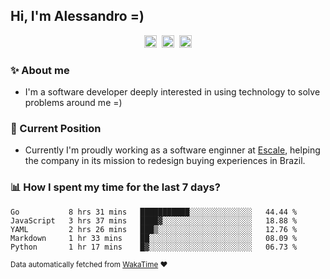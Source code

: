 ## Hi, I'm Alessandro =)

<p align="center">
  <a href="https://www.linkedin.com/in/alessandro-costa-dev/"><img src="https://img.shields.io/badge/-alessandro--costa--dev-%233f7ec6?style=flat-square&logo=Linkedin&logoColor=white" height="20"/></a>&nbsp;&nbsp;<a href="https://medium.com/@alessandro_costa"><img src="https://img.shields.io/badge/-%40alessandro__costa-%20black?style=flat-square&logo=Medium" height="20"/></a>&nbsp;&nbsp;<a href="mailto:alessandro96fc@gmail.com"><img src="https://img.shields.io/badge/-alessandro96fc%40gmail.com-%23c14438?style=flat-square&logo=Gmail&logoColor=white" height="20"/></a>
</p>

### :sparkles: About me

- I'm a software developer deeply interested in using technology to solve problems around me =)

### :office: Current Position 

-  Currently I'm proudly working as a software enginner at [Escale](https://github.com/escaletech), helping the company in its mission to redesign buying experiences in Brazil.

### :bar_chart: How I spent my time for the last 7 days?

<!--START_SECTION:waka-->
```text
Go           8 hrs 31 mins   ███████████░░░░░░░░░░░░░░   44.44 % 
JavaScript   3 hrs 37 mins   ████▓░░░░░░░░░░░░░░░░░░░░   18.88 % 
YAML         2 hrs 26 mins   ███▒░░░░░░░░░░░░░░░░░░░░░   12.76 % 
Markdown     1 hr 33 mins    ██░░░░░░░░░░░░░░░░░░░░░░░   08.09 % 
Python       1 hr 17 mins    █▓░░░░░░░░░░░░░░░░░░░░░░░   06.73 % 
```
<!--END_SECTION:waka-->

<sub>Data automatically fetched from [WakaTime](https://wakatime.com/) :heart:</sub>
